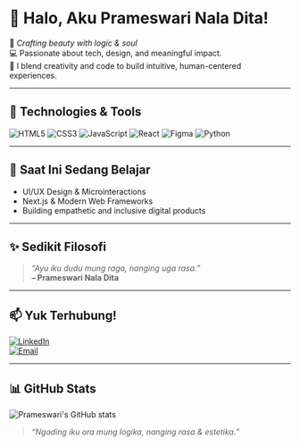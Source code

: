 # 👋 Halo, Aku Prameswari Nala Dita!

🌸 _Crafting beauty with logic & soul_  
💻 Passionate about tech, design, and meaningful impact.  
🎨 I blend creativity and code to build intuitive, human-centered experiences.

---

## 🔧 Technologies & Tools

![HTML5](https://img.shields.io/badge/-HTML5-E34F26?logo=html5&logoColor=white)
![CSS3](https://img.shields.io/badge/-CSS3-1572B6?logo=css3&logoColor=white)
![JavaScript](https://img.shields.io/badge/-JavaScript-F7DF1E?logo=javascript&logoColor=black)
![React](https://img.shields.io/badge/-React-61DAFB?logo=react&logoColor=black)
![Figma](https://img.shields.io/badge/-Figma-F24E1E?logo=figma&logoColor=white)
![Python](https://img.shields.io/badge/-Python-3776AB?logo=python&logoColor=white)

---

## 🌱 Saat Ini Sedang Belajar

- UI/UX Design & Microinteractions  
- Next.js & Modern Web Frameworks  
- Building empathetic and inclusive digital products  

---

## ✨ Sedikit Filosofi

> _“Ayu iku dudu mung raga, nanging uga rasa.”_  
> **– Prameswari Nala Dita**

---

## 📫 Yuk Terhubung!

[![LinkedIn](https://img.shields.io/badge/-LinkedIn-0077B5?logo=linkedin&logoColor=white)](https://linkedin.com/in/prameswari-nala-dita)  
[![Email](https://img.shields.io/badge/-Email-D14836?logo=gmail&logoColor=white)](mailto:prameswari.nala@email.com)

---

## 📊 GitHub Stats

![Prameswari's GitHub stats](https://github-readme-stats.vercel.app/api?username=prameswarinaladita&show_icons=true&theme=radical)

> _“Ngoding iku ora mung logika, nanging rasa & estetika.”_
